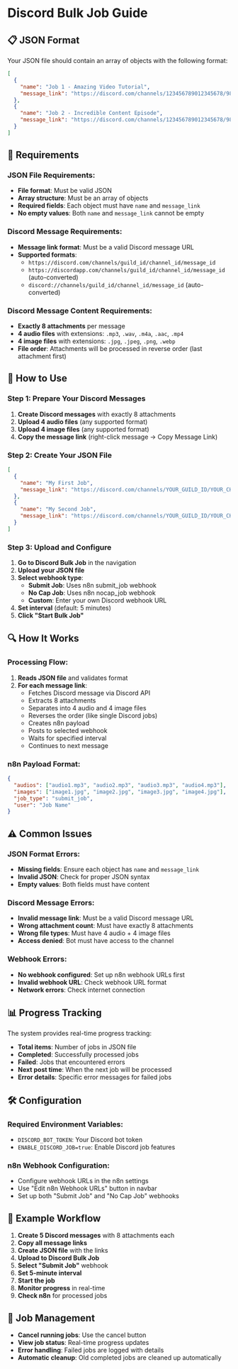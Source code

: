 # Discord Bulk Job Guide

## 📋 JSON Format

Your JSON file should contain an array of objects with the following format:

```json
[
  {
    "name": "Job 1 - Amazing Video Tutorial",
    "message_link": "https://discord.com/channels/123456789012345678/987654321098765432/111222333444555666"
  },
  {
    "name": "Job 2 - Incredible Content Episode", 
    "message_link": "https://discord.com/channels/123456789012345678/987654321098765432/777888999000111222"
  }
]
```

## 🔧 Requirements

### JSON File Requirements:
- **File format**: Must be valid JSON
- **Array structure**: Must be an array of objects
- **Required fields**: Each object must have `name` and `message_link`
- **No empty values**: Both `name` and `message_link` cannot be empty

### Discord Message Requirements:
- **Message link format**: Must be a valid Discord message URL
- **Supported formats**:
  - `https://discord.com/channels/guild_id/channel_id/message_id`
  - `https://discordapp.com/channels/guild_id/channel_id/message_id` (auto-converted)
  - `discord://channels/guild_id/channel_id/message_id` (auto-converted)

### Discord Message Content Requirements:
- **Exactly 8 attachments** per message
- **4 audio files** with extensions: `.mp3`, `.wav`, `.m4a`, `.aac`, `.mp4`
- **4 image files** with extensions: `.jpg`, `.jpeg`, `.png`, `.webp`
- **File order**: Attachments will be processed in reverse order (last attachment first)

## 🚀 How to Use

### Step 1: Prepare Your Discord Messages
1. **Create Discord messages** with exactly 8 attachments
2. **Upload 4 audio files** (any supported format)
3. **Upload 4 image files** (any supported format)
4. **Copy the message link** (right-click message → Copy Message Link)

### Step 2: Create Your JSON File
```json
[
  {
    "name": "My First Job",
    "message_link": "https://discord.com/channels/YOUR_GUILD_ID/YOUR_CHANNEL_ID/YOUR_MESSAGE_ID"
  },
  {
    "name": "My Second Job",
    "message_link": "https://discord.com/channels/YOUR_GUILD_ID/YOUR_CHANNEL_ID/YOUR_MESSAGE_ID_2"
  }
]
```

### Step 3: Upload and Configure
1. **Go to Discord Bulk Job** in the navigation
2. **Upload your JSON file**
3. **Select webhook type**:
   - **Submit Job**: Uses n8n submit_job webhook
   - **No Cap Job**: Uses n8n nocap_job webhook
   - **Custom**: Enter your own Discord webhook URL
4. **Set interval** (default: 5 minutes)
5. **Click "Start Bulk Job"**

## 🔍 How It Works

### Processing Flow:
1. **Reads JSON file** and validates format
2. **For each message link**:
   - Fetches Discord message via Discord API
   - Extracts 8 attachments
   - Separates into 4 audio and 4 image files
   - Reverses the order (like single Discord jobs)
   - Creates n8n payload
   - Posts to selected webhook
   - Waits for specified interval
   - Continues to next message

### n8n Payload Format:
```json
{
  "audios": ["audio1.mp3", "audio2.mp3", "audio3.mp3", "audio4.mp3"],
  "images": ["image1.jpg", "image2.jpg", "image3.jpg", "image4.jpg"],
  "job_type": "submit_job",
  "user": "Job Name"
}
```

## ⚠️ Common Issues

### JSON Format Errors:
- **Missing fields**: Ensure each object has `name` and `message_link`
- **Invalid JSON**: Check for proper JSON syntax
- **Empty values**: Both fields must have content

### Discord Message Errors:
- **Invalid message link**: Must be a valid Discord message URL
- **Wrong attachment count**: Must have exactly 8 attachments
- **Wrong file types**: Must have 4 audio + 4 image files
- **Access denied**: Bot must have access to the channel

### Webhook Errors:
- **No webhook configured**: Set up n8n webhook URLs first
- **Invalid webhook URL**: Check webhook URL format
- **Network errors**: Check internet connection

## 📊 Progress Tracking

The system provides real-time progress tracking:
- **Total items**: Number of jobs in JSON file
- **Completed**: Successfully processed jobs
- **Failed**: Jobs that encountered errors
- **Next post time**: When the next job will be processed
- **Error details**: Specific error messages for failed jobs

## 🛠️ Configuration

### Required Environment Variables:
- `DISCORD_BOT_TOKEN`: Your Discord bot token
- `ENABLE_DISCORD_JOB=true`: Enable Discord job features

### n8n Webhook Configuration:
- Configure webhook URLs in the n8n settings
- Use "Edit n8n Webhook URLs" button in navbar
- Set up both "Submit Job" and "No Cap Job" webhooks

## 📝 Example Workflow

1. **Create 5 Discord messages** with 8 attachments each
2. **Copy all message links**
3. **Create JSON file** with the links
4. **Upload to Discord Bulk Job**
5. **Select "Submit Job"** webhook
6. **Set 5-minute interval**
7. **Start the job**
8. **Monitor progress** in real-time
9. **Check n8n** for processed jobs

## 🔄 Job Management

- **Cancel running jobs**: Use the cancel button
- **View job status**: Real-time progress updates
- **Error handling**: Failed jobs are logged with details
- **Automatic cleanup**: Old completed jobs are cleaned up automatically 